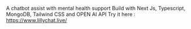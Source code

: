 A chatbot assist with mental health support
Build with Next Js, Typescript, MongoDB, Tailwind CSS and OPEN AI API
Try it here : https://www.lillychat.live/
